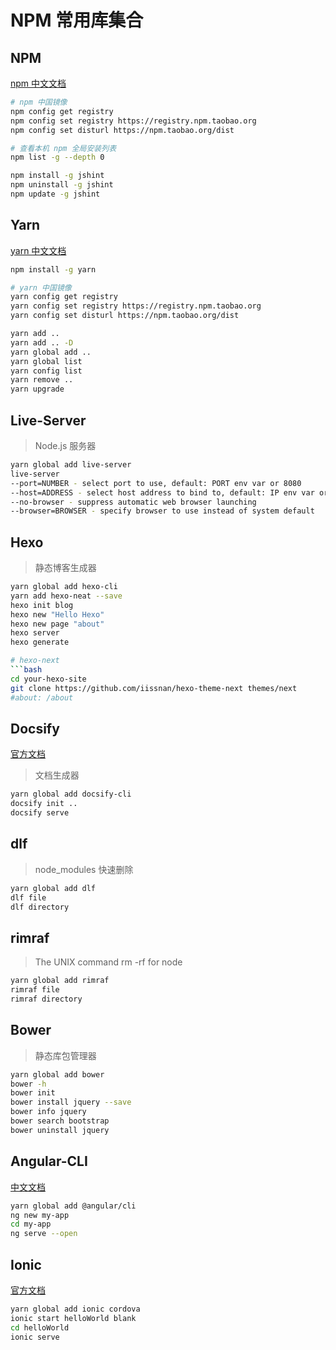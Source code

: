 # NPM 常用库集合

## NPM

[npm 中文文档](https://www.npmjs.cn/)

```bash
# npm 中国镜像
npm config get registry
npm config set registry https://registry.npm.taobao.org
npm config set disturl https://npm.taobao.org/dist

# 查看本机 npm 全局安装列表
npm list -g --depth 0

npm install -g jshint
npm uninstall -g jshint
npm update -g jshint
```

## Yarn

[yarn 中文文档](https://yarn.bootcss.com/)

```bash
npm install -g yarn

# yarn 中国镜像
yarn config get registry
yarn config set registry https://registry.npm.taobao.org
yarn config set disturl https://npm.taobao.org/dist

yarn add ..
yarn add .. -D
yarn global add ..
yarn global list
yarn config list
yarn remove ..
yarn upgrade
```


## Live-Server

> Node.js 服务器

```bash
yarn global add live-server
live-server
--port=NUMBER - select port to use, default: PORT env var or 8080
--host=ADDRESS - select host address to bind to, default: IP env var or 0.0.0.0 ("any address")
--no-browser - suppress automatic web browser launching
--browser=BROWSER - specify browser to use instead of system default
```

## Hexo

> 静态博客生成器

```bash
yarn global add hexo-cli
yarn add hexo-neat --save
hexo init blog
hexo new "Hello Hexo"
hexo new page "about"
hexo server
hexo generate

# hexo-next
```bash
cd your-hexo-site
git clone https://github.com/iissnan/hexo-theme-next themes/next
#about: /about
```

## Docsify

[官方文档](https://docsify.js.org/#/zh-cn/)

> 文档生成器

```bash
yarn global add docsify-cli
docsify init ..
docsify serve
```

## dlf

> node_modules 快速删除

```bash
yarn global add dlf
dlf file
dlf directory
```

## rimraf

> The UNIX command rm -rf for node

```bash
yarn global add rimraf
rimraf file
rimraf directory
```

## Bower

> 静态库包管理器

```bash
yarn global add bower
bower -h
bower init
bower install jquery --save
bower info jquery
bower search bootstrap
bower uninstall jquery
```

## Angular-CLI

[中文文档](https://www.angular.cn/)

```bash
yarn global add @angular/cli
ng new my-app
cd my-app
ng serve --open
```

## Ionic

[官方文档](https://ionicframework.com/docs)

```bash
yarn global add ionic cordova
ionic start helloWorld blank
cd helloWorld
ionic serve
```